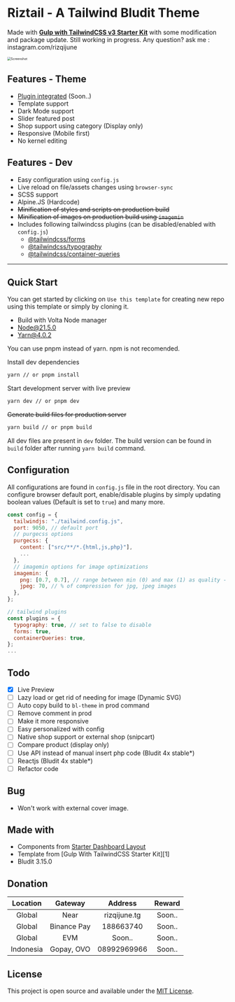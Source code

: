 # Riztail - A Tailwind Bludit Theme

Made with **[Gulp with TailwindCSS v3 Starter Kit](https://github.com/lazymozek/gulp-with-tailwindcss)** with some modification and package update. Still working in progress.
Any question? ask me : instagram.com/rizqijune

<img src="https://i.ibb.co/w7QKHpt/Screenshot-from-2024-02-18-15-25-33.png" alt="Screenshot" style="zoom:50%;" />

## Features - Theme

- [Plugin integrated](https://github.com/rizqijune/riztail-extras-bludit-plugin) (Soon..)
- Template support
- Dark Mode support
- Slider featured post
- Shop support using category (Display only)
- Responsive (Mobile first)
- No kernel editing

## Features - Dev

* Easy configuration using `config.js`
* Live reload on file/assets changes using `browser-sync`
* SCSS support
* Alpine.JS (Hardcode)
* ~~Minification of styles and scripts on production build~~
* ~~Minification of images on production build using `imagemin`~~
* Includes following tailwindcss plugins (can be disabled/enabled with `config.js`)
  * [@tailwindcss/forms](https://github.com/tailwindlabs/tailwindcss-forms)
  * [@tailwindcss/typography](https://tailwindcss.com/docs/typography-plugin)
  * [@tailwindcss/container-queries](https://github.com/tailwindlabs/tailwindcss-container-queries)

***

## Quick Start

You can get started by clicking on `Use this template` for creating new repo using this template or simply by cloning it.

* Build with Volta Node manager
* Node@21.5.0
* Yarn@4.0.2

You can use pnpm instead of yarn. npm is not recomended.

Install dev dependencies

```sh
yarn // or pnpm install
```

Start development server with live preview

```sh
yarn dev // or pnpm dev
```

~~Generate build files for production server~~

```sh
yarn build // or pnpm build
```

All dev files are present in `dev` folder. The build version can be found in `build` folder after running `yarn build` command.

## Configuration

All configurations are found in `config.js` file in the root directory. You can configure browser default port, enable/disable plugins by simply updating boolean values (Default is set to `true`) and many more.

```js
const config = {
  tailwindjs: "./tailwind.config.js",
  port: 9050, // default port
  // purgecss options
  purgecss: {
    content: ["src/**/*.{html,js,php}"],
    ...
  },
  // imagemin options for image optimizations
  imagemin: {
    png: [0.7, 0.7], // range between min (0) and max (1) as quality - 70% with current values for png images,
    jpeg: 70, // % of compression for jpg, jpeg images
  },
};

// tailwind plugins
const plugins = {
  typography: true, // set to false to disable
  forms: true,
  containerQueries: true,
};
...
```

## Todo

* [x] Live Preview
* [ ] Lazy load or get rid of needing for image (Dynamic SVG)
* [ ] Auto copy build to `bl-theme` in prod command
* [ ] Remove comment in prod
* [ ] Make it more responsive
* [ ] Easy personalized with config
* [ ] Native shop support or external shop (snipcart)
* [ ] Compare product (display only)
* [ ] Use API instead of manual insert php code (Bludit 4x stable*)
* [ ] Reactjs (Bludit 4x stable*)
* [ ] Refactor code

## Bug

- Won't work with external cover image.

## Made with

* Components from [Starter Dashboard Layout][2]
* Template from [Gulp With TailwindCSS Starter Kit][1]
* Bludit 3.15.0

[2]: https://github.com/lazymozek/gulp-with-tailwindcss	"Gulp With TailwindCSS Starter Kit"
[2]: https://github.com/Kamona-WD/starter-dashboard-layout	"Starter Dashboard Layout"



## Donation

| Location  |   Gateway   |   Address    | Reward |
| :-------: | :---------: | :----------: | :----: |
|  Global   |    Near     | rizqijune.tg | Soon.. |
|  Global   | Binance Pay |  188663740   | Soon.. |
|  Global   |     EVM     |    Soon..    | Soon.. |
| Indonesia | Gopay, OVO  | 08992969966  | Soon.. |



## License

This project is open source and available under the [MIT License](https://github.com/lazymozek/gulp-with-tailwindcss/blob/main/LICENSE).